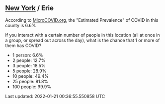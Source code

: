 
## [New York](/united-states/new-york) / Erie

According to [MicroCOVID.org](http://microcovid.org),
the "Estimated Prevalence" of COVID in this county is 6.6%

If you interact with a certain number of people in this location
(all at once in a group, or spread out across the day), what is the chance that
1 or more of them has COVID?

- 1 person: 6.6%
- 2 people: 12.7%
- 3 people: 18.5%
- 5 people: 28.9%
- 10 people: 49.4%
- 25 people: 81.8%
- 100 people: 99.9%

Last updated: 2022-01-21 00:36:55.550858 UTC
